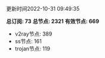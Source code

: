 更新时间2022-10-31 09:49:35

**总订阅: 73**
**总节点: 2321**
**有效节点: 669**
- v2ray节点: 389
- ss节点: 161
- trojan节点: 119
